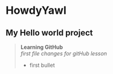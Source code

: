 # HowdyYawl
##  My Hello world project
>    **Learning GitHub**\
>     *first file changes for gitHub lesson*
> - first bullet
>
